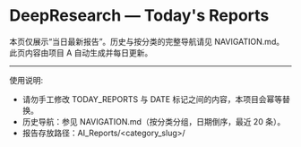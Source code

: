 # DeepResearch — Today's Reports

本页仅展示“当日最新报告”。历史与按分类的完整导航请见 NAVIGATION.md。此页内容由项目 A 自动生成并每日更新。

---

使用说明:
- 请勿手工修改 TODAY_REPORTS 与 DATE 标记之间的内容，本项目会幂等替换。
- 历史导航：参见 NAVIGATION.md（按分类分组，日期倒序，最近 20 条）。
- 报告存放路径：AI_Reports/<category_slug>/<title>-<date>--v<edition>.md

---

相关文档:
- NAVIGATION.md
- PROJECT_OVERVIEW.md

---

<!-- BEGIN TODAY_REPORTS -->
## 最新报告
- [女子参加荒野求生14天后瘦成闪电 - 2025-10-26](AI_Reports/jian-kang-yu-yi-liao/nu-zi-can-jia-huang-ye-qiu-sheng-14tian-hou-shou-cheng-shan-dian-2025-10-26--v1.md) (v1) [来源](https://www.baidu.com/s?wd=%E5%A5%B3%E5%AD%97%E5%8F%82%E5%8A%A0%E8%8D%92%E9%87%8E%E6%B1%82%E7%94%9F14%E5%A4%A9%E5%90%8E%E7%98%A6%E6%88%90%E9%97%AA%E7%94%B5&sa=fyb_news&rsv_dl=fyb_news)
- [深圳机场深夜致歉 郑智化回应 - 2025-10-26](AI_Reports/she-hui-yu-fa-zhi/shen-zhen-ji-chang-shen-ye-zhi-qian-zheng-zhi-hua-hui-ying-2025-10-26--v1.md) (v1) [来源](https://www.baidu.com/s?wd=%E6%B7%B1%E5%9C%B3%E6%9C%BA%E5%9C%BA%E6%B7%B1%E5%A4%9C%E8%87%B4%E6%AD%89+%E9%83%91%E6%99%BA%E5%8C%96%E5%9B%9E%E5%BA%94&sa=fyb_news&rsv_dl=fyb_news)
- [8个高频词一起学习四中全会公报 - 2025-10-26](AI_Reports/shi-zheng-yu-guo-ji/8ge-gao-pin-ci-yi-qi-xue-xi-si-zhong-quan-hui-gong-bao-2025-10-26--v1.md) (v1) [来源](https://www.baidu.com/s?wd=8%E4%B8%AA%E9%AB%98%E9%A2%91%E8%AF%8D%E4%B8%80%E8%B5%B7%E5%AD%A6%E4%B9%A0%E5%9B%9B%E4%B8%AD%E5%85%A8%E4%BC%9A%E5%85%AC%E6%8A%A5&sa=fyb_news&rsv_dl=fyb_news)
- [从一份蓝图 看见中国的明天 - 2025-10-26](AI_Reports/shi-zheng-yu-guo-ji/cong-yi-fen-lan-tu-kan-jian-zhong-guo-de-ming-tian-2025-10-26--v1.md) (v1) [来源](https://www.baidu.com/s?wd=%E4%BB%8E%E4%B8%80%E4%BB%BD%E8%93%9D%E5%9B%BE+%E7%9C%8B%E8%A7%81%E4%B8%AD%E5%9B%BD%E7%9A%84%E6%98%8E%E5%A4%A9&sa=fyb_news&rsv_dl=fyb_news)
- [2000多年前的人脸认证 - 2025-10-26](AI_Reports/wei-fen-lei/2000duo-nian-qian-de-ren-lian-ren-zheng-2025-10-26--v1.md) (v1) [来源](https://www.baidu.com/s?wd=2000%E5%A4%9A%E5%B9%B4%E5%89%8D%E7%9A%84%E4%BA%BA%E8%84%B8%E8%AE%A4%E8%AF%81&sa=fyb_news&rsv_dl=fyb_news)
<!-- END TODAY_REPORTS -->
